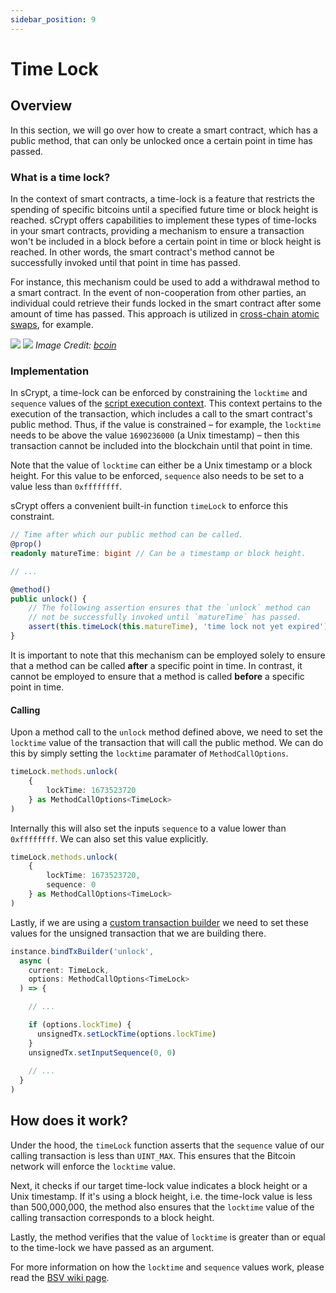 ```yaml
---
sidebar_position: 9
---
```


# Time Lock

## Overview

In this section, we will go over how to create a smart contract, which has a public method, that can only be unlocked once a certain point in time has passed.

### What is a time lock?

In the context of smart contracts, a time-lock is a feature that restricts the spending of specific bitcoins until a specified future time or block height is reached. sCrypt offers capabilities to implement these types of time-locks in your smart contracts, providing a mechanism to ensure a transaction won't be included in a block before a certain point in time or block height is reached. In other words, the smart contract's method cannot be successfully invoked until that point in time has passed.

For instance, this mechanism could be used to add a withdrawal method to a smart contract. In the event of non-cooperation from other parties, an individual could retrieve their funds locked in the smart contract after some amount of time has passed. This approach is utilized in [cross-chain atomic swaps](https://xiaohuiliu.medium.com/cross-chain-atomic-swaps-f13e874fcaa7), for example.

![](../../static/img/swap1.png)
![](../../static/img/swap2.png)
*Image Credit: [bcoin](https://bcoin.io/guides/swaps.html)*

### Implementation

In sCrypt, a time-lock can be enforced by constraining the `locktime` and `sequence` values of the [script execution context](../how-to-write-a-contract/scriptcontext). This context pertains to the execution of the transaction, which includes a call to the smart contract's public method. Thus, if the value is constrained – for example, the `locktime` needs to be above the value `1690236000` (a Unix timestamp) – then this transaction cannot be included into the blockchain until that point in time.

Note that the value of `locktime` can either be a Unix timestamp or a block height. For this value to be enforced, `sequence` also needs to be set to a value less than `0xffffffff`.

sCrypt offers a convenient built-in function `timeLock` to enforce this constraint.

```ts
// Time after which our public method can be called.
@prop()
readonly matureTime: bigint // Can be a timestamp or block height.

// ...

@method()
public unlock() {
    // The following assertion ensures that the `unlock` method can
    // not be successfully invoked until `matureTime` has passed.
    assert(this.timeLock(this.matureTime), 'time lock not yet expired')
}
```

It is important to note that this mechanism can be employed solely to ensure that a method can be called **after** a specific point in time. In contrast, it cannot be employed to ensure that a method is called **before** a specific point in time. 


#### Calling

Upon a method call to the `unlock` method defined above, we need to set the `locktime` value of the transaction that will call the public method. We can do this by simply setting the `locktime` paramater of `MethodCallOptions`.

```ts
timeLock.methods.unlock(
    {
        lockTime: 1673523720
    } as MethodCallOptions<TimeLock>
)
```

Internally this will also set the inputs `sequence` to a value lower than `0xffffffff`. We can also set this value explicitly.


```ts
timeLock.methods.unlock(
    {
        lockTime: 1673523720,
        sequence: 0
    } as MethodCallOptions<TimeLock>
)
```

Lastly, if we are using a [custom transaction builder](../how-to-deploy-and-call-a-contract/how-to-customize-a-contract-tx.md) we need to set these values for the unsigned transaction that we are building there.

```ts
instance.bindTxBuilder('unlock',
  async (
    current: TimeLock,
    options: MethodCallOptions<TimeLock>
  ) => {

    // ...

    if (options.lockTime) {
      unsignedTx.setLockTime(options.lockTime)
    }
    unsignedTx.setInputSequence(0, 0)
    
    // ...
  }
)
```


## How does it work?

Under the hood, the `timeLock` function asserts that the `sequence` value of our calling transaction is less than `UINT_MAX`. This ensures that the Bitcoin network will enforce the `locktime` value.

Next, it checks if our target time-lock value indicates a block height or a Unix timestamp. If it's using a block height, i.e. the time-lock value is less than 500,000,000, the method also ensures that the `locktime` value of the calling transaction corresponds to a block height.

Lastly, the method verifies that the value of `locktime` is greater than or equal to the time-lock we have passed as an argument.

For more information on how the `locktime` and `sequence` values work, please read the [BSV wiki page](https://wiki.bitcoinsv.io/index.php/NLocktime_and_nSequence).
